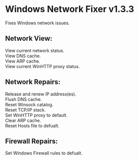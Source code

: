 # Windows Network Fixer v1.3.3
Fixes Windows network issues.

## Network View:  
View current network status.  
View DNS cache.  
View ARP cache.  
View current WinHTTP proxy status.

## Network Repairs:  
Release and renew IP address(es).  
Flush DNS cache.  
Reset Winsock catalog.  
Reset TCP/IP stack.  
Set WinHTTP proxy to default.  
Clear ARP cache.  
Reset Hosts file to defualt.

## Firewall Repairs:  
Set Windows Firewall rules to defualt.